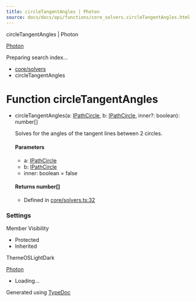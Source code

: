 ```yaml
---
title: circleTangentAngles | Photon
source: docs/docs/api/functions/core_solvers.circleTangentAngles.html
---
```


circleTangentAngles | Photon

[Photon](../index.html)




Preparing search index...

* [core/solvers](../modules/core_solvers.html)
* circleTangentAngles

# Function circleTangentAngles

* circleTangentAngles(a: [IPathCircle](../interfaces/core_schema.IPathCircle.html), b: [IPathCircle](../interfaces/core_schema.IPathCircle.html), inner?: boolean): number[]

  Solves for the angles of the tangent lines between 2 circles.

  #### Parameters

  + a: [IPathCircle](../interfaces/core_schema.IPathCircle.html)
  + b: [IPathCircle](../interfaces/core_schema.IPathCircle.html)
  + inner: boolean = false

  #### Returns number[]

  + Defined in [core/solvers.ts:32](https://github.com/mwhite454/photon/blob/main/packages/photon/src/core/solvers.ts#L32)

### Settings

Member Visibility

* Protected
* Inherited

ThemeOSLightDark

[Photon](../index.html)

* Loading...

Generated using [TypeDoc](https://typedoc.org/)
